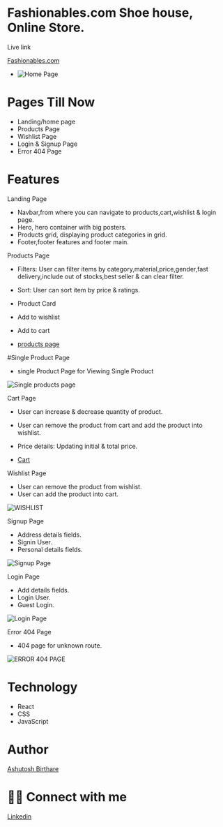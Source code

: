 # Fashionables.com Shoe house, Online Store.
 
Live link

[Fashionables.com](https://fashionable-nine.vercel.app/)

* ![Home Page](https://github.com/ashuashu2/Fashionables/assets/86846323/1b235ff6-b812-4a70-8fa7-49b2785df8ac)


# Pages Till Now

* Landing/home page
* Products Page
* Wishlist Page
* Login & Signup Page
* Error 404 Page

# Features

Landing Page

* Navbar,from where you can navigate to products,cart,wishlist & login page.
* Hero, hero container with big posters.
* Products grid, displaying product categories in grid.
* Footer,footer features and footer main.


Products Page
* Filters: User can filter items by category,material,price,gender,fast delivery,include out of stocks,best seller & can clear filter.
* Sort: User can sort item by price & ratings.
* Product Card
* Add to wishlist
* Add to cart


* [products page](https://github.com/ashuashu2/Fashionables/assets/86846323/7f61ce1b-7004-42b8-998a-019b4652fab3)



#Single Product Page
* single Product Page for Viewing Single Product


![Single products page](https://github.com/ashuashu2/Fashionables/assets/86846323/a8141c65-2d14-474f-9114-12866794c064)


Cart Page

* User can increase & decrease quantity of product.
* User can remove the product from cart and add the product into wishlist.
* Price details: Updating initial & total price.

* [Cart](https://github.com/ashuashu2/Fashionables/assets/86846323/631cab14-4bc0-41e4-b766-f12023d39405)


Wishlist Page

* User can remove the product from wishlist.
* User can add the product into cart.

![WISHLIST ](https://github.com/ashuashu2/Fashionables/assets/86846323/0cd00b3b-8784-4fb9-ac2c-02ca78379068)

Signup Page

* Address details fields.
* Signin User.
* Personal details fields.

![Signup Page](https://github.com/ashuashu2/Fashionables/assets/86846323/2245d3f0-4ce8-49e6-bae4-3a8e8fb0e0f4)


Login Page

* Add details fields.
* Login User.
* Guest Login.

![Login Page](https://github.com/ashuashu2/Fashionables/assets/86846323/9ff7642d-41e7-435b-b9be-204ca01b340d)


Error 404 Page

* 404 page for unknown route.

![ERROR 404 PAGE ](https://github.com/ashuashu2/Fashionables/assets/86846323/3612a20c-e0ad-4b3d-9a8b-415b631992fc)

# Technology

* React
* CSS
*  JavaScript





# Author 
[Ashutosh Birthare](https://github.com/ashuashu2)

# 👨‍💻 Connect with me
[Linkedin](https://www.linkedin.com/in/ashutosh-birthare/)



